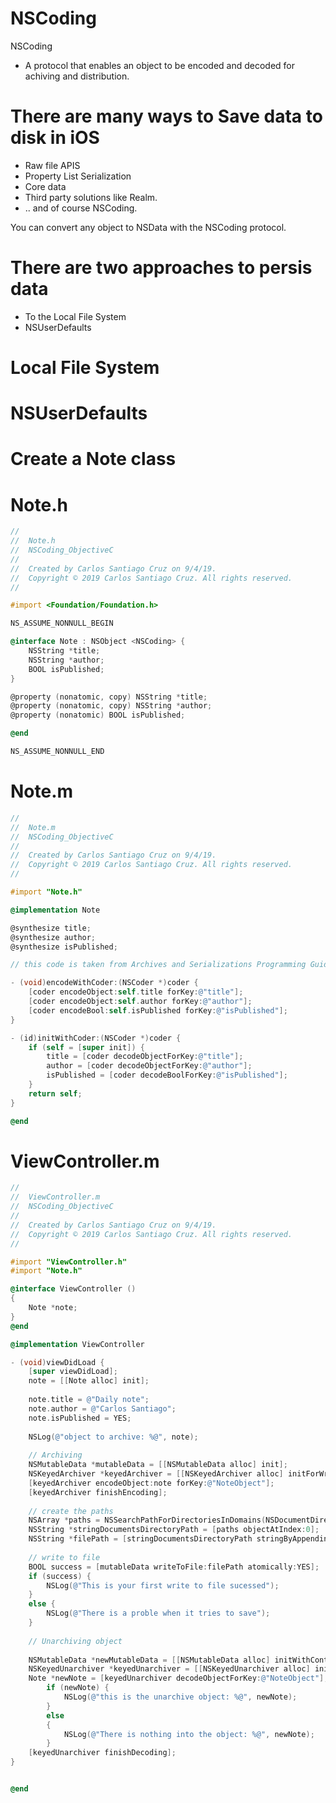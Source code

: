 # NSCoding

NSCoding 

- A protocol that enables an object to be encoded and decoded for achiving and distribution.

# There are many ways to Save data to disk in iOS

- Raw file APIS
- Property List Serialization
- Core data
- Third party solutions like Realm.
- .. and of course NSCoding.

You can convert any object to NSData with the NSCoding protocol.

# There are two approaches to persis data

- To the Local File System
- NSUserDefaults

# Local File System

# NSUserDefaults

# Create a Note class

# Note.h

``` objective-c
//
//  Note.h
//  NSCoding_ObjectiveC
//
//  Created by Carlos Santiago Cruz on 9/4/19.
//  Copyright © 2019 Carlos Santiago Cruz. All rights reserved.
//

#import <Foundation/Foundation.h>

NS_ASSUME_NONNULL_BEGIN

@interface Note : NSObject <NSCoding> {
    NSString *title;
    NSString *author;
    BOOL isPublished;
}

@property (nonatomic, copy) NSString *title;
@property (nonatomic, copy) NSString *author;
@property (nonatomic) BOOL isPublished;

@end

NS_ASSUME_NONNULL_END
```

# Note.m

``` objective-c
//
//  Note.m
//  NSCoding_ObjectiveC
//
//  Created by Carlos Santiago Cruz on 9/4/19.
//  Copyright © 2019 Carlos Santiago Cruz. All rights reserved.
//

#import "Note.h"

@implementation Note

@synthesize title;
@synthesize author;
@synthesize isPublished;

// this code is taken from Archives and Serializations Programming Guide, it works !

- (void)encodeWithCoder:(NSCoder *)coder {
    [coder encodeObject:self.title forKey:@"title"];
    [coder encodeObject:self.author forKey:@"author"];
    [coder encodeBool:self.isPublished forKey:@"isPublished"];
}

- (id)initWithCoder:(NSCoder *)coder {
    if (self = [super init]) {
        title = [coder decodeObjectForKey:@"title"];
        author = [coder decodeObjectForKey:@"author"];
        isPublished = [coder decodeBoolForKey:@"isPublished"];
    }
    return self;
}

@end
```


# ViewController.m

``` objective-c
//
//  ViewController.m
//  NSCoding_ObjectiveC
//
//  Created by Carlos Santiago Cruz on 9/4/19.
//  Copyright © 2019 Carlos Santiago Cruz. All rights reserved.
//

#import "ViewController.h"
#import "Note.h"

@interface ViewController ()
{
    Note *note;
}
@end

@implementation ViewController

- (void)viewDidLoad {
    [super viewDidLoad];
    note = [[Note alloc] init];
    
    note.title = @"Daily note";
    note.author = @"Carlos Santiago";
    note.isPublished = YES;
    
    NSLog(@"object to archive: %@", note);
    
    // Archiving
    NSMutableData *mutableData = [[NSMutableData alloc] init];
    NSKeyedArchiver *keyedArchiver = [[NSKeyedArchiver alloc] initForWritingWithMutableData:mutableData];
    [keyedArchiver encodeObject:note forKey:@"NoteObject"];
    [keyedArchiver finishEncoding];
    
    // create the paths
    NSArray *paths = NSSearchPathForDirectoriesInDomains(NSDocumentDirectory, NSUserDomainMask, YES);
    NSString *stringDocumentsDirectoryPath = [paths objectAtIndex:0];
    NSString *filePath = [stringDocumentsDirectoryPath stringByAppendingPathComponent:@"notes.plist"];
    
    // write to file
    BOOL success = [mutableData writeToFile:filePath atomically:YES];
    if (success) {
        NSLog(@"This is your first write to file sucessed");
    }
    else {
        NSLog(@"There is a proble when it tries to save");
    }
    
    // Unarchiving object
    
    NSMutableData *newMutableData = [[NSMutableData alloc] initWithContentsOfFile:filePath];
    NSKeyedUnarchiver *keyedUnarchiver = [[NSKeyedUnarchiver alloc] initForReadingWithData:newMutableData];
    Note *newNote = [keyedUnarchiver decodeObjectForKey:@"NoteObject"];
        if (newNote) {
            NSLog(@"this is the unarchive object: %@", newNote);
        }
        else
        {
            NSLog(@"There is nothing into the object: %@", newNote);
        }
    [keyedUnarchiver finishDecoding];
}


@end
```
